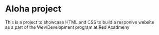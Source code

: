 # Aloha project
This is a project to showcase HTML and CSS to build a responive website as a part of the Wev/Development program at Red Acadmeny

##